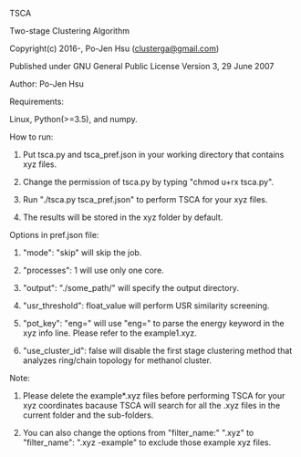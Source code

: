TSCA

Two-stage Clustering Algorithm

Copyright(c) 2016-, Po-Jen Hsu (clusterga@gmail.com)                           

Published under GNU General Public License Version 3, 29 June 2007

Author: Po-Jen Hsu

Requirements:

Linux, Python(>=3.5), and numpy.

How to run:

1. Put tsca.py and tsca_pref.json in your working directory that contains xyz files.

2. Change the permission of tsca.py by typing 
    "chmod u+rx tsca.py".

3. Run 
    "./tsca.py tsca_pref.json" 
to perform TSCA for your xyz files.

4. The results will be stored in the xyz folder by default.

Options in pref.json file:

1. "mode": "skip" will skip the job.

2. "processes": 1 will use only one core.

3. "output": "./some_path/" will specify the output directory.

4. "usr_threshold": float_value will perform USR similarity screening. 

5. "pot_key": "eng=" will use "eng=" to parse the energy keyword in the xyz info line. Please refer to the example1.xyz.

6. "use_cluster_id": false will disable the first stage clustering method that analyzes ring/chain topology for methanol cluster.


Note:

1. Please delete the example*.xyz files before performing TSCA for your xyz coordinates bacause TSCA will search for all the .xyz files in the current folder and the sub-folders.

2. You can also change the options from "filter_name:" ".xyz" to "filter_name": ".xyz -example" to exclude those example xyz files.
